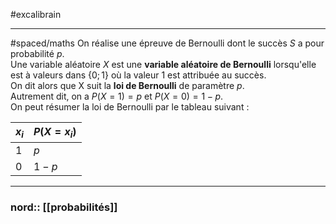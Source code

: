 
#excalibrain
___
#spaced/maths
On réalise une épreuve de Bernoulli dont le succès $S$ a pour probabilité $p$.  
Une variable aléatoire $X$ est une **variable aléatoire de Bernoulli** lorsqu'elle est à valeurs dans {$0;1$} où la valeur 1 est attribuée au succès.  
On dit alors que X suit la **loi de Bernoulli** de paramètre $p$.  
Autrement dit, on a $P(X=1)=p$ et $P(X=0)=1−p$.  
On peut résumer la loi de Bernoulli par le tableau suivant :

$x_i$|$P(X=x_i)$
--|--
$1$|$p$
0|$1-p$

---
### nord:: [[probabilités]]